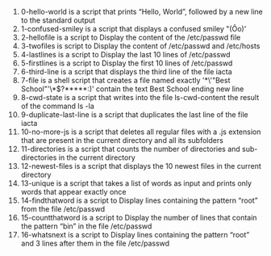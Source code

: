 1. 0-hello-world is a script that prints “Hello, World”, followed by a new line to the standard output
2. 1-confused-smiley is a script that displays a confused smiley "(Ôo)'
3. 2-hellofile is a script to Display the content of the /etc/passwd file
4. 3-twofiles is script to Display the content of /etc/passwd and /etc/hosts
5. 4-lastlines is a script to Display the last 10 lines of /etc/passwd
6. 5-firstlines is a script to Display the first 10 lines of /etc/passwd
7. 6-third-line is a script that displays the third line of the file iacta
8. 7-file is a shell script that creates a file named exactly '\*\\'"Best School"\'\\*$\?\*\*\*\*\*:)' contain the text Best School ending new line
9. 8-cwd-state is a script that writes into the file ls-cwd-content the result of the command ls -la
10. 9-duplicate-last-line is a script that duplicates the last line of the file iacta
11. 10-no-more-js is a script that deletes all regular files with a .js extension that are present in the current directory and all its subfolders
12. 11-directories is a script that counts the number of directories and sub-directories in the current directory
13. 12-newest-files is a script that displays the 10 newest files in the current directory
14. 13-unique is a script that takes a list of words as input and prints only words that appear exactly once
15. 14-findthatword is a script to Display lines containing the pattern “root” from the file /etc/passwd
16. 15-countthatword is a script to Display the number of lines that contain the pattern “bin” in the file /etc/passwd
17. 16-whatsnext is a script to Display lines containing the pattern “root” and 3 lines after them in the file /etc/passwd
